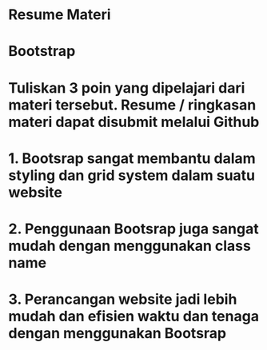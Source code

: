 # Resume Materi 
# Bootstrap

# Tuliskan 3 poin yang dipelajari dari materi tersebut. Resume / ringkasan materi dapat disubmit melalui Github

# 1. Bootsrap sangat membantu dalam styling dan grid system dalam suatu website
# 2. Penggunaan Bootsrap juga sangat mudah dengan menggunakan class name
# 3. Perancangan website jadi lebih mudah dan efisien waktu dan tenaga dengan menggunakan Bootsrap